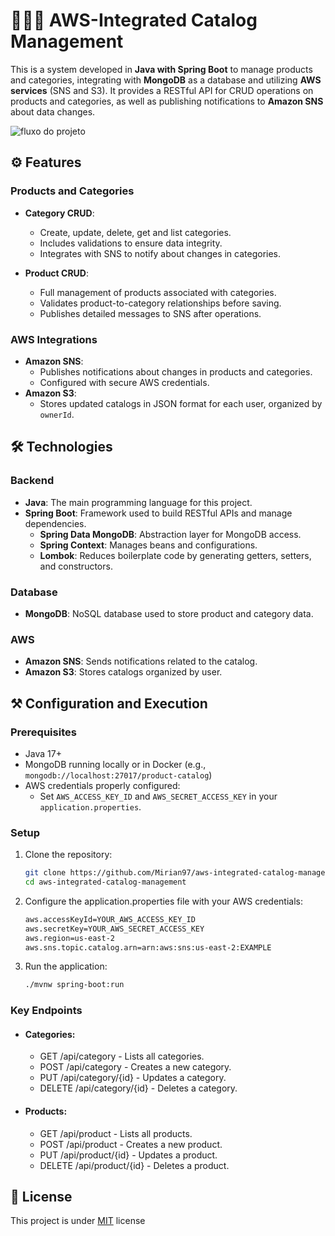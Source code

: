 # 👩🏻‍💻 AWS-Integrated Catalog Management

This is a system developed in **Java with Spring Boot** to manage products and categories, integrating with **MongoDB** as a database and utilizing **AWS services** (SNS and S3). It provides a RESTful API for CRUD operations on products and categories, as well as publishing notifications to **Amazon SNS** about data changes.

<img src="https://github-production-user-asset-6210df.s3.amazonaws.com/52219768/251830174-504ba448-f128-41db-ae86-18dc19c0dc9d.png?X-Amz-Algorithm=AWS4-HMAC-SHA256&X-Amz-Credential=AKIAVCODYLSA53PQK4ZA%2F20241123%2Fus-east-1%2Fs3%2Faws4_request&X-Amz-Date=20241123T180320Z&X-Amz-Expires=300&X-Amz-Signature=0c1ad6168974d8e5d3503d294967047e052ee75576de2e1ca5a161d3ce157682&X-Amz-SignedHeaders=host" alt="fluxo do projeto" />

## ⚙️ Features

### Products and Categories

- **Category CRUD**:

  - Create, update, delete, get and list categories.
  - Includes validations to ensure data integrity.
  - Integrates with SNS to notify about changes in categories.

- **Product CRUD**:
  - Full management of products associated with categories.
  - Validates product-to-category relationships before saving.
  - Publishes detailed messages to SNS after operations.

### AWS Integrations

- **Amazon SNS**:
  - Publishes notifications about changes in products and categories.
  - Configured with secure AWS credentials.
- **Amazon S3**:
  - Stores updated catalogs in JSON format for each user, organized by `ownerId`.

## 🛠️ Technologies

### Backend

- **Java**: The main programming language for this project.
- **Spring Boot**: Framework used to build RESTful APIs and manage dependencies.
  - **Spring Data MongoDB**: Abstraction layer for MongoDB access.
  - **Spring Context**: Manages beans and configurations.
  - **Lombok**: Reduces boilerplate code by generating getters, setters, and constructors.

### Database

- **MongoDB**: NoSQL database used to store product and category data.

### AWS

- **Amazon SNS**: Sends notifications related to the catalog.
- **Amazon S3**: Stores catalogs organized by user.

## ⚒️ Configuration and Execution

### Prerequisites

- Java 17+
- MongoDB running locally or in Docker (e.g., `mongodb://localhost:27017/product-catalog`)
- AWS credentials properly configured:
  - Set `AWS_ACCESS_KEY_ID` and `AWS_SECRET_ACCESS_KEY` in your `application.properties`.

### Setup

1. Clone the repository:
   ```bash
   git clone https://github.com/Mirian97/aws-integrated-catalog-management.git
   cd aws-integrated-catalog-management
   ```
2. Configure the application.properties file with your AWS credentials:
   ```bash
   aws.accessKeyId=YOUR_AWS_ACCESS_KEY_ID
   aws.secretKey=YOUR_AWS_SECRET_ACCESS_KEY
   aws.region=us-east-2
   aws.sns.topic.catalog.arn=arn:aws:sns:us-east-2:EXAMPLE
   ```
3. Run the application:
   ```bash
   ./mvnw spring-boot:run
   ```

### Key Endpoints

- #### Categories:

  - GET /api/category - Lists all categories.
  - POST /api/category - Creates a new category.
  - PUT /api/category/{id} - Updates a category.
  - DELETE /api/category/{id} - Deletes a category.

- #### Products:
  - GET /api/product - Lists all products.
  - POST /api/product - Creates a new product.
  - PUT /api/product/{id} - Updates a product.
  - DELETE /api/product/{id} - Deletes a product.

## 📜 License

This project is under [MIT](./LICENSE) license

